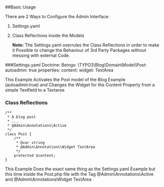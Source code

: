 ##Basic Usage

There are 2 Ways to Configure the Admin Interface: 

1. Settings.yaml
2. Class Reflections inside the Models

	**Note:** The Settings.yaml overrules the Class Reflections in order to make it Possible to change the Behaviour of 3rd Party Packages without messing with external Code.  

###Settings.yaml
	Doctrine:
		Beings: 
			\TYPO3\Blog\Domain\Model\Post:
				autoadmin: true 
				properties:
					content:
						widget: TextArea

This Example Activates the Post model of the Blog Example (autoadmin:true) and Changes the Widget for the Content Property from a simple Textfield to a Textarea

### Class Reflections
	/**
	 * A blog post
	 * ...
	 * @Admin\Annotations\Active 
	 */
	class Post { 
		/**
		 * @var string
		 * @Admin\Annotations\Widget TextArea 
		 */
		protected $content; 
	}

This Example Does the exact same thing as the Settings.yaml Example but this time inside the Post.php file with the Tag @Admin\Annotations\Active and @Admin\Annotations\Widget TextArea

